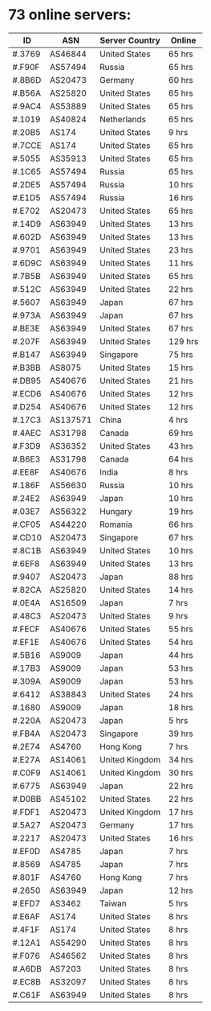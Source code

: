 # 73 online servers:

| ID | ASN | Server Country | Online |
| ------ | ------ | ------ | ------ |
| #.3769 | AS46844 | United States | 65 hrs |
| #.F90F | AS57494 | Russia | 65 hrs |
| #.8B6D | AS20473 | Germany | 60 hrs |
| #.B56A | AS25820 | United States | 65 hrs |
| #.9AC4 | AS53889 | United States | 65 hrs |
| #.1019 | AS40824 | Netherlands | 65 hrs |
| #.20B5 | AS174 | United States | 9 hrs |
| #.7CCE | AS174 | United States | 65 hrs |
| #.5055 | AS35913 | United States | 65 hrs |
| #.1C65 | AS57494 | Russia | 65 hrs |
| #.2DE5 | AS57494 | Russia | 10 hrs |
| #.E1D5 | AS57494 | Russia | 16 hrs |
| #.E702 | AS20473 | United States | 65 hrs |
| #.14D9 | AS63949 | United States | 13 hrs |
| #.602D | AS63949 | United States | 13 hrs |
| #.9701 | AS63949 | United States | 23 hrs |
| #.6D9C | AS63949 | United States | 11 hrs |
| #.7B5B | AS63949 | United States | 65 hrs |
| #.512C | AS63949 | United States | 22 hrs |
| #.5607 | AS63949 | Japan | 67 hrs |
| #.973A | AS63949 | Japan | 67 hrs |
| #.BE3E | AS63949 | United States | 67 hrs |
| #.207F | AS63949 | United States | 129 hrs |
| #.B147 | AS63949 | Singapore | 75 hrs |
| #.B3BB | AS8075 | United States | 15 hrs |
| #.DB95 | AS40676 | United States | 21 hrs |
| #.ECD6 | AS40676 | United States | 12 hrs |
| #.D254 | AS40676 | United States | 12 hrs |
| #.17C3 | AS137571 | China | 4 hrs |
| #.4AEC | AS31798 | Canada | 69 hrs |
| #.F3D9 | AS36352 | United States | 43 hrs |
| #.B6E3 | AS31798 | Canada | 64 hrs |
| #.EE8F | AS40676 | India | 8 hrs |
| #.186F | AS56630 | Russia | 10 hrs |
| #.24E2 | AS63949 | Japan | 10 hrs |
| #.03E7 | AS56322 | Hungary | 19 hrs |
| #.CF05 | AS44220 | Romania | 66 hrs |
| #.CD10 | AS20473 | Singapore | 67 hrs |
| #.8C1B | AS63949 | United States | 10 hrs |
| #.6EF8 | AS63949 | United States | 13 hrs |
| #.9407 | AS20473 | Japan | 88 hrs |
| #.82CA | AS25820 | United States | 14 hrs |
| #.0E4A | AS16509 | Japan | 7 hrs |
| #.48C3 | AS20473 | United States | 9 hrs |
| #.FECF | AS40676 | United States | 55 hrs |
| #.EF1E | AS40676 | United States | 54 hrs |
| #.5B16 | AS9009 | Japan | 44 hrs |
| #.17B3 | AS9009 | Japan | 53 hrs |
| #.309A | AS9009 | Japan | 53 hrs |
| #.6412 | AS38843 | United States | 24 hrs |
| #.1680 | AS9009 | Japan | 18 hrs |
| #.220A | AS20473 | Japan | 5 hrs |
| #.FB4A | AS20473 | Singapore | 39 hrs |
| #.2E74 | AS4760 | Hong Kong | 7 hrs |
| #.E27A | AS14061 | United Kingdom | 34 hrs |
| #.C0F9 | AS14061 | United Kingdom | 30 hrs |
| #.6775 | AS63949 | Japan | 22 hrs |
| #.D0BB | AS45102 | United States | 22 hrs |
| #.FDF1 | AS20473 | United Kingdom | 17 hrs |
| #.5A27 | AS20473 | Germany | 17 hrs |
| #.2217 | AS20473 | United States | 16 hrs |
| #.EF0D | AS4785 | Japan | 7 hrs |
| #.8569 | AS4785 | Japan | 7 hrs |
| #.801F | AS4760 | Hong Kong | 7 hrs |
| #.2650 | AS63949 | Japan | 12 hrs |
| #.EFD7 | AS3462 | Taiwan | 5 hrs |
| #.E6AF | AS174 | United States | 8 hrs |
| #.4F1F | AS174 | United States | 8 hrs |
| #.12A1 | AS54290 | United States | 8 hrs |
| #.F076 | AS46562 | United States | 8 hrs |
| #.A6DB | AS7203 | United States | 8 hrs |
| #.EC8B | AS32097 | United States | 8 hrs |
| #.C61F | AS63949 | United States | 8 hrs |


